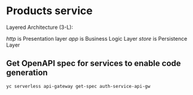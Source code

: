 # Products service

Layered Architecture (3-L):

*http* is Presentation layer
*app* is Business Logic Layer
*store* is Persistence Layer

## Get OpenAPI spec for services to enable code generation

```sh
yc serverless api-gateway get-spec auth-service-api-gw
```
